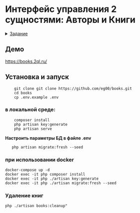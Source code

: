 # **Интерфейс управления 2 сущностями: Авторы и Книги**
<details>
**Задача:**
Необходимо разработать интерфейс управления 2 сущностями: Авторы и Книги.
Интерфейс должен иметь соответственно отдельный раздел на каждую сущность. Раздел должен состоять из страницы со списком элементов сущности и страницы с редактированием конкретного элемента. Все поля сущностей должны выводиться на всех страницах разделов.
Поля сущности Авторы:
-  ФИО - текстовое, обязательное.
-  Количество книг - целое число, автоматически вычисляемое по кол-ву привязанных к автору книг.

Поля сущности Книги:
-  Название - текстовое, обязательное.
-  Цена - натуральное число, обязательное, больше 0.
-  Автор - связанная сущность “Авторы”, многое ко многим, обязательное.
-  Дата публикации - дата, обязательное.

Помимо интерфейса нужно реализовать RESTful API с выдачей результатов в формате JSON:
1. GET /api/v1/books/list - получение списка Книг с ФИО Автора
2. GET /api/v1/books/find - получение данных Книги по id

Также необходимо реализовать консольный скрипт, который во время запуска удалял бы Книги, опубликованные более года назад.

**Требования:**
1. Для реализации задачи рекомендуется использовать любой современный фреймворк, в идеале микрофреймворк.
2. Допускается использование любой базы данных, это может быть хоть MySQL, хоть MongoDB.
3. Для реализации фронтэнд части можно использовать любой готовый HTML шаблон, Bootstrap.
4. Кодировка базы данных, исходников скриптов - UTF-8.
<summary><ins>Задание</ins></summary>
</details>


## Демо

https://books.2ql.ru/

## Установка и запуск

```shell
    git clone git clone https://github.com/eg00/books.git
    cd books
    cp .env.example .env
```

### в локальной среде:

```shell
    composer install
    php artisan key:generate
    php artisan serve
```
**Настроить параметры БД в файле .env** 

```shell
   php artisan migrate:fresh --seed
```

### при использовании docker
```shell
docker-compose up -d
docker exec -it php composer install
docker exec -it php ./artisan key:generate
docker exec -it php ./artisan migrate:fresh --seed
```

### Удаление книг


```shell
php ./artisan books:cleanup"
```

